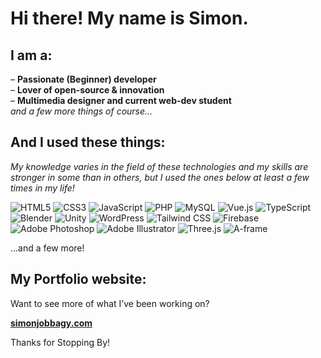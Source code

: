 # Hi there! My name is Simon. 

## I am a:
– **Passionate (Beginner) developer**  
– **Lover of open-source & innovation**  
– **Multimedia designer and current web-dev student**  
*and a few more things of course...*

## And I used these things:
*My knowledge varies in the field of these technologies and my skills are stronger in some than in others, but I used the ones below at least a few times in my life!*

![HTML5](https://img.shields.io/badge/HTML5-%23E34F26.svg?style=for-the-badge&logo=html5&logoColor=white&borderRadius=10px)
![CSS3](https://img.shields.io/badge/CSS3-%231572B6.svg?style=for-the-badge&logo=css3&logoColor=white&borderRadius=10px)
![JavaScript](https://img.shields.io/badge/JavaScript-%23F7DF1E.svg?style=for-the-badge&logo=javascript&logoColor=black&borderRadius=10px)
![PHP](https://img.shields.io/badge/PHP-%23777BB4.svg?style=for-the-badge&logo=php&logoColor=white&borderRadius=10px)
![MySQL](https://img.shields.io/badge/MySQL-%234479A1.svg?style=for-the-badge&logo=mysql&logoColor=white&borderRadius=10px)
![Vue.js](https://img.shields.io/badge/Vue.js-%234FC08D.svg?style=for-the-badge&logo=vue.js&logoColor=white&borderRadius=10px)
![TypeScript](https://img.shields.io/badge/TypeScript-%233178C6.svg?style=for-the-badge&logo=typescript&logoColor=white&borderRadius=10px)
![Blender](https://img.shields.io/badge/Blender-%23F5792A.svg?style=for-the-badge&logo=blender&logoColor=white&borderRadius=10px)
![Unity](https://img.shields.io/badge/Unity-%23000000.svg?style=for-the-badge&logo=unity&logoColor=white&borderRadius=10px)
![WordPress](https://img.shields.io/badge/WordPress-%23117AC9.svg?style=for-the-badge&logo=wordpress&logoColor=white&borderRadius=10px)
![Tailwind CSS](https://img.shields.io/badge/Tailwind%20CSS-%2338B2AC.svg?style=for-the-badge&logo=tailwind-css&logoColor=white&borderRadius=10px)
![Firebase](https://img.shields.io/badge/Firebase-%23FFCA28.svg?style=for-the-badge&logo=firebase&logoColor=black&borderRadius=10px)
![Adobe Photoshop](https://img.shields.io/badge/Adobe%20Photoshop-%2331A8FF.svg?style=for-the-badge&logo=adobe-photoshop&logoColor=white&borderRadius=10px)
![Adobe Illustrator](https://img.shields.io/badge/Adobe%20Illustrator-%23FF9A00.svg?style=for-the-badge&logo=adobe-illustrator&logoColor=white&borderRadius=10px)
![Three.js](https://img.shields.io/badge/Three.js-%23000000.svg?style=for-the-badge&logo=three.js&logoColor=white&borderRadius=10px)
![A-frame](https://img.shields.io/badge/A--frame-%23EF2D5E.svg?style=for-the-badge&logo=aframe&logoColor=white&borderRadius=10px)

...and a few more!

## My Portfolio website:
Want to see more of what I’ve been working on?

[**simonjobbagy.com**](https://simonjobbagy.com/)

Thanks for Stopping By!
